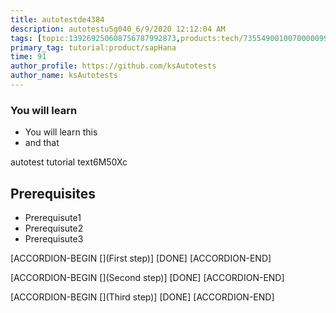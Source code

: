 ```yaml
---
title: autotestde4384
description: autotestuSg040_6/9/2020 12:12:04 AM
tags: [topic:139269250608756787992873,products:tech/73554900100700000996,tutorial:experience/advanced]
primary_tag: tutorial:product/sapHana
time: 91
author_profile: https://github.com/ksAutotests
author_name: ksAutotests
---
```

### You will learn
- You will learn this
- and that

autotest tutorial text6M50Xc

## Prerequisites
- Prerequisute1
- Prerequisute2
- Prerequisute3

[ACCORDION-BEGIN [](First step)]
[DONE]
[ACCORDION-END]

[ACCORDION-BEGIN [](Second step)]
[DONE]
[ACCORDION-END]

[ACCORDION-BEGIN [](Third step)]
[DONE]
[ACCORDION-END]

